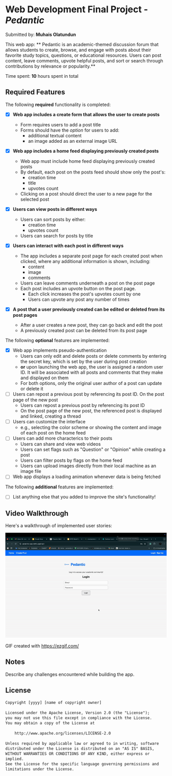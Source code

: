 # Web Development Final Project - *Pedantic*

Submitted by: **Muhais Olatundun**

This web app: ** Pedantic is an academic-themed discussion forum that allows students to create, browse, and engage with posts about their favorite study topics, questions, or educational resources. Users can post content, leave comments, upvote helpful posts, and sort or search through contributions by relevance or popularity.**

Time spent: **10** hours spent in total

## Required Features

The following **required** functionality is completed:


- [X] **Web app includes a create form that allows the user to create posts**
    - Form requires users to add a post title
    - Forms should have the *option* for users to add:
        - additional textual content
        - an image added as an external image URL
- [X] **Web app includes a home feed displaying previously created posts**
    - Web app must include home feed displaying previously created posts
    - By default, each post on the posts feed should show only the post's:
        - creation time
        - title
        - upvotes count
    - Clicking on a post should direct the user to a new page for the selected post
- [X] **Users can view posts in different ways**
    - Users can sort posts by either:
        -  creation time
        -  upvotes count
    - Users can search for posts by title
- [X] **Users can interact with each post in different ways**
    - The app includes a separate post page for each created post when clicked, where any additional information is shown, including:
        - content
        - image
        - comments
    - Users can leave comments underneath a post on the post page
    - Each post includes an upvote button on the post page.
        - Each click increases the post's upvotes count by one
        - Users can upvote any post any number of times

- [X] **A post that a user previously created can be edited or deleted from its post pages**
    - After a user creates a new post, they can go back and edit the post
    - A previously created post can be deleted from its post page

The following **optional** features are implemented:


- [X] Web app implements pseudo-authentication
    - Users can only edit and delete posts or delete comments by entering the secret key, which is set by the user during post creation
    - **or** upon launching the web app, the user is assigned a random user ID. It will be associated with all posts and comments that they make and displayed on them
    - For both options, only the original user author of a post can update or delete it
- [ ] Users can repost a previous post by referencing its post ID. On the post page of the new post
    - Users can repost a previous post by referencing its post ID
    - On the post page of the new post, the referenced post is displayed and linked, creating a thread
- [ ] Users can customize the interface
    - e.g., selecting the color scheme or showing the content and image of each post on the home feed
- [ ] Users can add more characterics to their posts
    - Users can share and view web videos
    - Users can set flags such as "Question" or "Opinion" while creating a post
    - Users can filter posts by flags on the home feed
    - Users can upload images directly from their local machine as an image file
- [ ] Web app displays a loading animation whenever data is being fetched

The following **additional** features are implemented:

* [ ] List anything else that you added to improve the site's functionality!

## Video Walkthrough

Here's a walkthrough of implemented user stories:

<img src='demo.gif' title='Video Walkthrough' width='' alt='Video Walkthrough' />

<!-- Replace this with whatever GIF tool you used! -->
GIF created with https://ezgif.com/
<!-- Recommended tools:
[Kap](https://getkap.co/) for macOS
[ScreenToGif](https://www.screentogif.com/) for Windows
[peek](https://github.com/phw/peek) for Linux. -->

## Notes

Describe any challenges encountered while building the app.

## License

    Copyright [yyyy] [name of copyright owner]

    Licensed under the Apache License, Version 2.0 (the "License");
    you may not use this file except in compliance with the License.
    You may obtain a copy of the License at

        http://www.apache.org/licenses/LICENSE-2.0

    Unless required by applicable law or agreed to in writing, software
    distributed under the License is distributed on an "AS IS" BASIS,
    WITHOUT WARRANTIES OR CONDITIONS OF ANY KIND, either express or implied.
    See the License for the specific language governing permissions and
    limitations under the License.